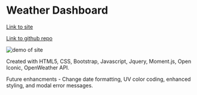 # Weather Dashboard

[Link to site](https://tbreazier.github.io/weather-dashboard/)

[Link to github repo](https://github.com/tbreazier/weather-dashboard)

![demo of site](https://github.com/tbreazier/weather-dashboard/blob/master/assets/Weather%20Dashboard.gif)

Created with HTML5, CSS, Bootstrap, Javascript, Jquery, Moment.js, Open Iconic, OpenWeather API.

Future enhancments - Change date formatting, UV color coding, enhanced styling, and modal error messages.